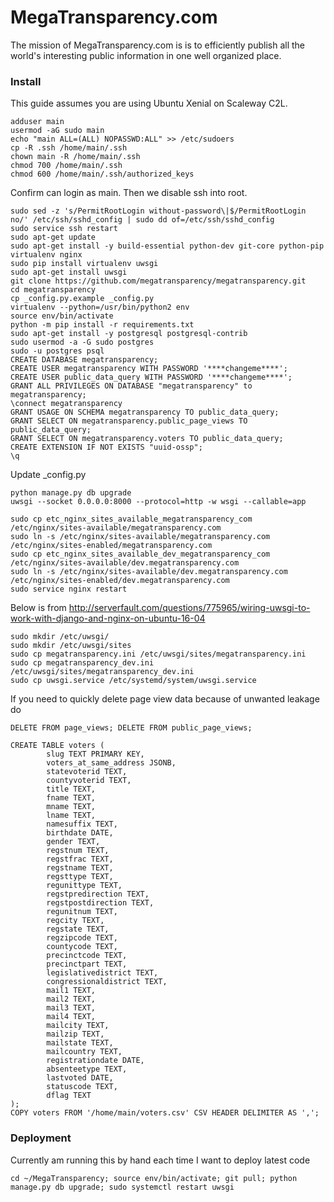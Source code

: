 # MegaTransparency.com

The mission of MegaTransparency.com is is to efficiently publish all the world's interesting public information in one well organized place.

### Install

This guide assumes you are using Ubuntu Xenial on Scaleway C2L.

```
adduser main
usermod -aG sudo main
echo "main ALL=(ALL) NOPASSWD:ALL" >> /etc/sudoers
cp -R .ssh /home/main/.ssh
chown main -R /home/main/.ssh
chmod 700 /home/main/.ssh
chmod 600 /home/main/.ssh/authorized_keys
```
Confirm can login as main. Then we disable ssh into root.
```
sudo sed -z 's/PermitRootLogin without-password\|$/PermitRootLogin no/' /etc/ssh/sshd_config | sudo dd of=/etc/ssh/sshd_config
sudo service ssh restart
sudo apt-get update
sudo apt-get install -y build-essential python-dev git-core python-pip virtualenv nginx
sudo pip install virtualenv uwsgi
sudo apt-get install uwsgi
git clone https://github.com/megatransparency/megatransparency.git
cd megatransparency
cp _config.py.example _config.py
virtualenv --python=/usr/bin/python2 env
source env/bin/activate
python -m pip install -r requirements.txt
sudo apt-get install -y postgresql postgresql-contrib
sudo usermod -a -G sudo postgres
sudo -u postgres psql
CREATE DATABASE megatransparency;
CREATE USER megatransparency WITH PASSWORD '****changeme****';
CREATE USER public_data_query WITH PASSWORD '****changeme****';
GRANT ALL PRIVILEGES ON DATABASE "megatransparency" to megatransparency;
\connect megatransparency
GRANT USAGE ON SCHEMA megatransparency TO public_data_query;
GRANT SELECT ON megatransparency.public_page_views TO public_data_query;
GRANT SELECT ON megatransparency.voters TO public_data_query;
CREATE EXTENSION IF NOT EXISTS "uuid-ossp";
\q
```
Update _config.py
```
python manage.py db upgrade
uwsgi --socket 0.0.0.0:8000 --protocol=http -w wsgi --callable=app
```

```
sudo cp etc_nginx_sites_available_megatransparency_com /etc/nginx/sites-available/megatransparency.com
sudo ln -s /etc/nginx/sites-available/megatransparency.com /etc/nginx/sites-enabled/megatransparency.com
sudo cp etc_nginx_sites_available_dev_megatransparency_com /etc/nginx/sites-available/dev.megatransparency.com
sudo ln -s /etc/nginx/sites-available/dev.megatransparency.com /etc/nginx/sites-enabled/dev.megatransparency.com
sudo service nginx restart
```
Below is from http://serverfault.com/questions/775965/wiring-uwsgi-to-work-with-django-and-nginx-on-ubuntu-16-04
```
sudo mkdir /etc/uwsgi/
sudo mkdir /etc/uwsgi/sites
sudo cp megatransparency.ini /etc/uwsgi/sites/megatransparency.ini
sudo cp megatransparency_dev.ini /etc/uwsgi/sites/megatransparency_dev.ini
sudo cp uwsgi.service /etc/systemd/system/uwsgi.service
```

If you need to quickly delete page view data because of unwanted leakage do

`DELETE FROM page_views; DELETE FROM public_page_views;`

```
CREATE TABLE voters (
        slug TEXT PRIMARY KEY,
        voters_at_same_address JSONB,
        statevoterid TEXT,
        countyvoterid TEXT,
        title TEXT,
        fname TEXT,
        mname TEXT,
        lname TEXT,
        namesuffix TEXT,
        birthdate DATE,
        gender TEXT,
        regstnum TEXT,
        regstfrac TEXT,
        regstname TEXT,
        regsttype TEXT,
        regunittype TEXT,
        regstpredirection TEXT,
        regstpostdirection TEXT,
        regunitnum TEXT,
        regcity TEXT,
        regstate TEXT,
        regzipcode TEXT,
        countycode TEXT,
        precinctcode TEXT,
        precinctpart TEXT,
        legislativedistrict TEXT,
        congressionaldistrict TEXT,
        mail1 TEXT,
        mail2 TEXT,
        mail3 TEXT,
        mail4 TEXT,
        mailcity TEXT,
        mailzip TEXT,
        mailstate TEXT,
        mailcountry TEXT,
        registrationdate DATE,
        absenteetype TEXT,
        lastvoted DATE,
        statuscode TEXT,
        dflag TEXT
);
COPY voters FROM '/home/main/voters.csv' CSV HEADER DELIMITER AS ',';
```

### Deployment

Currently am running this by hand each time I want to deploy latest code
```
cd ~/MegaTransparency; source env/bin/activate; git pull; python manage.py db upgrade; sudo systemctl restart uwsgi
```

